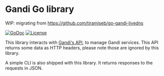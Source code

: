 Gandi Go library
========================

WIP: migrating from https://github.com/tiramiseb/go-gandi-livedns

[![GoDoc](https://godoc.org/github.com/tiramiseb/go-gandi?status.svg)](https://godoc.org/github.com/tiramiseb/go-gandi)
[![License](https://img.shields.io/badge/license-MIT-blue.svg)](https://raw.githubusercontent.com/tiramiseb/go-gandi/master/LICENSE)

This library interacts with [Gandi's API](https://api.gandi.net/docs/), to manage Gandi services. This API returns some data as HTTP headers, please note those are ignored by this library.

A simple CLI is also shipped with this library. It returns responses to the requests in JSON.

